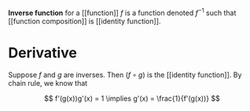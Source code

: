 **Inverse function** for a [[function]] $f$ is a function denoted $f^{-1}$ such that [[function composition]] is [[identity function]].

# Derivative

Suppose $f$ and $g$ are inverses. Then $(f \circ g)$ is the [[identity function]]. By chain rule, we know that

$$
f'(g(x))g'(x) = 1 \implies g'(x) = \frac{1}{f'(g(x))}
$$